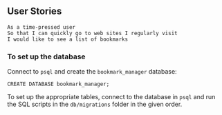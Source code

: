 ## User Stories

```
As a time-pressed user
So that I can quickly go to web sites I regularly visit
I would like to see a list of bookmarks
```

### To set up the database

Connect to `psql` and create the `bookmark_manager` database:

```
CREATE DATABASE bookmark_manager;
```

To set up the appropriate tables, connect to the database in `psql` and run the SQL scripts in the `db/migrations` folder in the given order.